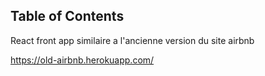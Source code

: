 ## Table of Contents

React front app similaire a l'ancienne version du site airbnb

https://old-airbnb.herokuapp.com/